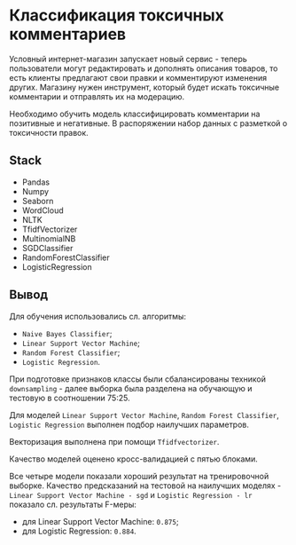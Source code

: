 # Классификация токсичных комментариев

Условный интернет-магазин запускает новый сервис - теперь пользователи могут редактировать и дополнять описания товаров, то есть клиенты предлагают свои правки и комментируют изменения других. Магазину нужен инструмент, который будет искать токсичные комментарии и отправлять их на модерацию. 

Необходимо обучить модель классифицировать комментарии на позитивные и негативные. В распоряжении набор данных с разметкой о токсичности правок.


## Stack
- Pandas
- Numpy
- Seaborn
- WordCloud
- NLTK
- TfidfVectorizer
- MultinomialNB
- SGDClassifier
- RandomForestClassifier
- LogisticRegression


## Вывод

Для обучения использовались сл. алгоритмы:

- `Naive Bayes Classifier`;
- `Linear Support Vector Machine`;
- `Random Forest Classifier`;
- `Logistic Regression`.

При подготовке признаков классы были сбалансированы техникой `downsampling` - далее выборка была разделена на обучающую и тестовую в соотношении 75:25.

Для моделей `Linear Support Vector Machine`, `Random Forest Classifier`, `Logistic Regression` выполнен подбор наилучших параметров.

Векторизация выполнена при помощи `Tfidfvectorizer`.

Качество моделей оценено кросс-валидацией с пятью блоками.

Все четыре модели показали хороший результат на тренировочной выборке. Качество предсказаний на тестовой на наилучших моделях - `Linear Support Vector Machine - sgd` и `Logistic Regression - lr` показало сл. результаты F-меры:
- для Linear Support Vector Machine: `0.875`;
- для Logistic Regression: `0.884`.

